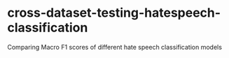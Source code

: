 # cross-dataset-testing-hatespeech-classification
Comparing Macro F1 scores of different hate speech classification models
